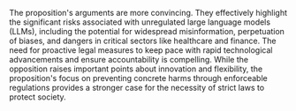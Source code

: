 The proposition's arguments are more convincing. They effectively highlight the significant risks associated with unregulated large language models (LLMs), including the potential for widespread misinformation, perpetuation of biases, and dangers in critical sectors like healthcare and finance. The need for proactive legal measures to keep pace with rapid technological advancements and ensure accountability is compelling. While the opposition raises important points about innovation and flexibility, the proposition's focus on preventing concrete harms through enforceable regulations provides a stronger case for the necessity of strict laws to protect society.